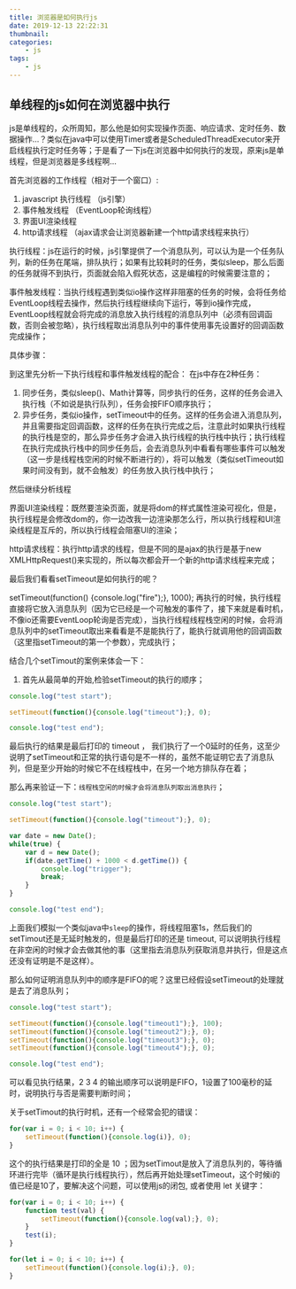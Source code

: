 ```yaml
---
title: 浏览器是如何执行js
date: 2019-12-13 22:22:31
thumbnail: 
categories:
    - js
tags:
    - js
---
```


## 单线程的js如何在浏览器中执行

js是单线程的，众所周知，那么他是如何实现操作页面、响应请求、定时任务、数据操作...？类似在java中可以使用Timer或者是ScheduledThreadExecutor来开启线程执行定时任务等；于是看了一下js在浏览器中如何执行的发现，原来js是单线程，但是浏览器是多线程啊...

<!-- more -->
首先浏览器的工作线程（相对于一个窗口）:
1. javascript 执行线程 （js引擎）
2. 事件触发线程 （EventLoop轮询线程）
3. 界面UI渲染线程
4. http请求线程 （ajax请求会让浏览器新建一个http请求线程来执行）

执行线程：js在运行的时候，js引擎提供了一个消息队列，可以认为是一个任务队列，新的任务在尾端，排队执行；如果有比较耗时的任务，类似sleep，那么后面的任务就得不到执行，页面就会陷入假死状态，这是编程的时候需要注意的；

事件触发线程：当执行线程遇到类似io操作这样非阻塞的任务的时候，会将任务给EventLoop线程去操作，然后执行线程继续向下运行，等到io操作完成，EventLoop线程就会将完成的消息放入执行线程的消息队列中（必须有回调函数，否则会被忽略），执行线程取出消息队列中的事件使用事先设置好的回调函数完成操作；

具体步骤：

到这里先分析一下执行线程和事件触发线程的配合：
在js中存在2种任务：
1. 同步任务，类似sleep()、Math计算等，同步执行的任务，这样的任务会进入执行栈（不如说是执行队列），任务会按FIFO顺序执行；
2. 异步任务，类似io操作，setTimeout中的任务。这样的任务会进入消息队列，并且需要指定回调函数，这样的任务在执行完成之后，注意此时如果执行线程的执行栈是空的，那么异步任务才会进入执行线程的执行栈中执行；执行线程在执行完成执行栈中的同步任务后，会去消息队列中看看有哪些事件可以触发（这一步是线程栈空闲的时候不断进行的），将可以触发（类似setTimeout如果时间没有到，就不会触发）的任务放入执行栈中执行；

然后继续分析线程

界面UI渲染线程：既然要渲染页面，就是将dom的样式属性渲染可视化，但是，执行线程是会修改dom的，你一边改我一边渲染那怎么行，所以执行线程和UI渲染线程是互斥的，所以执行线程会阻塞UI的渲染；

http请求线程：执行http请求的线程，但是不同的是ajax的执行是基于new XMLHttpRequest()来实现的，所以每次都会开一个新的http请求线程来完成；

最后我们看看setTimeout是如何执行的呢？

 setTimeout(function() {console.log("fire");}, 1000); 再执行的时候，执行线程直接将它放入消息队列（因为它已经是一个可触发的事件了，接下来就是看时机，不像io还需要EventLoop轮询是否完成），当执行线程线程栈空闲的时候，会将消息队列中的setTimeout取出来看看是不是能执行了，能执行就调用他的回调函数（这里指setTimeout的第一个参数），完成执行；

结合几个setTimout的案例来体会一下：
1. 首先从最简单的开始,检验setTimeout的执行的顺序；
``` js
console.log("test start");

setTimeout(function(){console.log("timeout");}, 0);

console.log("test end");

```
最后执行的结果是最后打印的 timeout ， 我们执行了一个0延时的任务，这至少说明了setTimeout和正常的执行语句是不一样的，虽然不能证明它去了消息队列，但是至少开始的时候它不在线程栈中，在另一个地方排队存在着；

那么再来验证一下：`线程栈空闲的时候才会将消息队列取出消息执行`；
``` js
console.log("test start");

setTimeout(function(){console.log("timeout");}, 0);

var date = new Date();
while(true) {
    var d = new Date();
    if(date.getTime() + 1000 < d.getTime()) {
        console.log("trigger");
        break;
    }
}

console.log("test end");

```
上面我们模拟一个类似java中`sleep`的操作，将线程阻塞1s，然后我们的setTimout还是无延时触发的，但是最后打印的还是 timeout, 可以说明执行线程在非空闲的时候才会去做其他的事（这里指去消息队列获取消息并执行，但是这点还没有证明是不是这样）。

那么如何证明消息队列中的顺序是FIFO的呢？这里已经假设setTimeout的处理就是去了消息队列；
``` js
console.log("test start");

setTimeout(function(){console.log("timeout1");}, 100);
setTimeout(function(){console.log("timeout2");}, 0);
setTimeout(function(){console.log("timeout3");}, 0);
setTimeout(function(){console.log("timeout4");}, 0);

console.log("test end");
```

可以看见执行结果，2 3 4 的输出顺序可以说明是FIFO，1设置了100毫秒的延时，说明执行与否是需要判断时间；

关于setTimout的执行时机，还有一个经常会犯的错误：
``` js
for(var i = 0; i < 10; i++) {
    setTimeout(function(){console.log(i)}, 0);
}
```
这个的执行结果是打印的全是 10 ；因为setTimout是放入了消息队列的，等待循环进行完毕（循环是执行线程执行），然后再开始处理setTimeout，这个时候i的值已经是10了，要解决这个问题，可以使用js的闭包, 或者使用 let 关键字：

``` js
for(var i = 0; i < 10; i++) {
    function test(val) {
        setTimeout(function(){console.log(val);}, 0);
    }
    test(i);
}

for(let i = 0; i < 10; i++) {
    setTimeout(function(){console.log(i);}, 0);
}
```